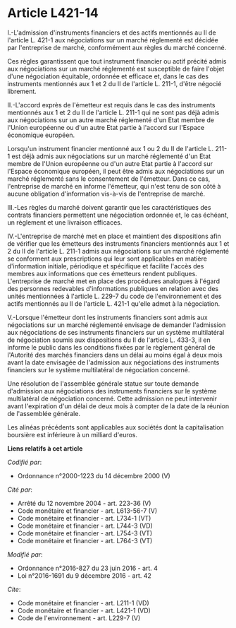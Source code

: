 # Article L421-14

I.-L'admission d'instruments financiers et des actifs mentionnés au II de l'article L. 421-1 aux négociations sur un marché
réglementé est décidée par l'entreprise de marché, conformément aux règles du marché concerné. 

Ces règles garantissent que tout instrument financier ou actif précité admis aux négociations sur un marché réglementé est
susceptible de faire l'objet d'une négociation équitable, ordonnée et efficace et, dans le cas des instruments mentionnés aux
1 et 2 du II de l'article L. 211-1, d'être négocié librement. 

II.-L'accord exprès de l'émetteur est requis dans le cas des instruments mentionnés aux 1 et 2 du II de l'article L. 211-1
qui ne sont pas déjà admis aux négociations sur un autre marché réglementé d'un Etat membre de l'Union européenne ou d'un
autre Etat partie à l'accord sur l'Espace économique européen. 

Lorsqu'un instrument financier mentionné aux 1 ou 2 du II de l'article L. 211-1 est déjà admis aux négociations sur un marché
réglementé d'un Etat membre de l'Union européenne ou d'un autre Etat partie à l'accord sur l'Espace économique européen, il
peut être admis aux négociations sur un marché réglementé sans le consentement de l'émetteur. Dans ce cas, l'entreprise de
marché en informe l'émetteur, qui n'est tenu de son côté à aucune obligation d'information vis-à-vis de l'entreprise de
marché. 

III.-Les règles du marché doivent garantir que les caractéristiques des contrats financiers permettent une négociation
ordonnée et, le cas échéant, un règlement et une livraison efficaces. 

IV.-L'entreprise de marché met en place et maintient des dispositions afin de vérifier que les émetteurs des instruments
financiers mentionnés aux 1 et 2 du II de l'article L. 211-1 admis aux négociations sur un marché réglementé se conforment
aux prescriptions qui leur sont applicables en matière d'information initiale, périodique et spécifique et facilite l'accès
des membres aux informations que ces émetteurs rendent publiques. L'entreprise de marché met en place des procédures
analogues à l'égard des personnes redevables d'informations publiques en relation avec des unités mentionnées à l'article L.
229-7 du code de l'environnement et des actifs mentionnés au II de l'article L. 421-1 qu'elle admet à la négociation. 

V.-Lorsque l'émetteur dont les instruments financiers sont admis aux négociations sur un marché réglementé envisage de
demander l'admission aux négociations de ses instruments financiers sur un système multilatéral de négociation soumis aux
dispositions du II de l'article L. 433-3, il en informe le public dans les conditions fixées par le règlement général de
l'Autorité des marchés financiers dans un délai au moins égal à deux mois avant la date envisagée de l'admission aux
négociations des instruments financiers sur le système multilatéral de négociation concerné. 

Une résolution de l'assemblée générale statue sur toute demande d'admission aux négociations des instruments financiers sur
le système multilatéral de négociation concerné. Cette admission ne peut intervenir avant l'expiration d'un délai de deux
mois à compter de la date de la réunion de l'assemblée générale. 

Les alinéas précédents sont applicables aux sociétés dont la capitalisation boursière est inférieure à un milliard d'euros.

**Liens relatifs à cet article**

_Codifié par_:

  - Ordonnance n°2000-1223 du 14 décembre 2000 (V)

_Cité par_:

  - Arrêté du 12 novembre 2004 - art. 223-36 (V)
  - Code monétaire et financier - art. L613-56-7 (V)
  - Code monétaire et financier - art. L734-1 (VT)
  - Code monétaire et financier - art. L744-3 (VD)
  - Code monétaire et financier - art. L754-3 (VT)
  - Code monétaire et financier - art. L764-3 (VT)

_Modifié par_:

  - Ordonnance n°2016-827 du 23 juin 2016 - art. 4
  - Loi n°2016-1691 du 9 décembre 2016 - art. 42

_Cite_:

  - Code monétaire et financier - art. L211-1 (VD)
  - Code monétaire et financier - art. L421-1 (VD)
  - Code de l'environnement - art. L229-7 (V)
